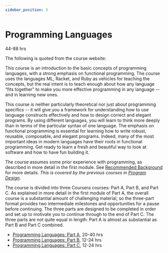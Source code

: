 ```yaml
---
sidebar_position: 3
---
```


# Programming Languages
44-88 hrs

The following is quoted from the course website:

This course is an introduction to the basic concepts of programming languages, with a strong emphasis on functional programming. The course uses the languages ML, Racket, and Ruby as vehicles for teaching the concepts, but the real intent is to teach enough about how any language “fits together” to make you more effective programming in any language -- and in learning new ones.

This course is neither particularly theoretical nor just about programming specifics -- it will give you a framework for understanding how to use language constructs effectively and how to design correct and elegant programs. By using different languages, you will learn to think more deeply than in terms of the particular syntax of one language. The emphasis on functional programming is essential for learning how to write robust, reusable, composable, and elegant programs. Indeed, many of the most important ideas in modern languages have their roots in functional programming. Get ready to learn a fresh and beautiful way to look at software and how to have fun building it.

The course assumes some prior experience with programming, as described in more detail in the first module. See [Recommended Background](https://www.coursera.org/lecture/programming-languages/recommended-background-k1yuh) for more details. *This is covered by the previous courses in [Program Design](../)*.

The course is divided into three Coursera courses: Part A, Part B, and Part C.  As explained in more detail in the first module of Part A, the overall course is a substantial amount of challenging material, so the three-part format provides two intermediate milestones and opportunities for a pause before continuing.  The three parts are designed to be completed in order and set up to motivate you to continue through to the end of Part C.  The three parts are not quite equal in length: Part A is almost as substantial as Part B and Part C combined.



- [Programming Languages: Part A](https://www.coursera.org/learn/programming-languages), 20-40 hrs
- [Programming Languages: Part B](https://www.coursera.org/learn/programming-languages-part-b), 12-24 hrs
- [Programming Languages: Part C](https://www.coursera.org/learn/programming-languages-part-c), 12-24 hrs
